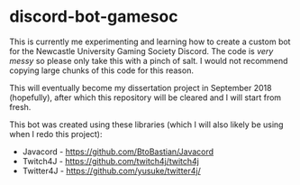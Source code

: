 # discord-bot-gamesoc
This is currently me experimenting and learning how to create a custom bot for the Newcastle University Gaming Society Discord. The code is *very messy* so please only take this with a pinch of salt. I would not recommend copying large chunks of this code for this reason.

This will eventually become my dissertation project in September 2018 (hopefully), after which this repository will be cleared and I will start from fresh.

This bot was created using these libraries (which I will also likely be using when I redo this project):
- Javacord - https://github.com/BtoBastian/Javacord
- Twitch4J - https://github.com/twitch4j/twitch4j
- Twitter4J - https://github.com/yusuke/twitter4j/
